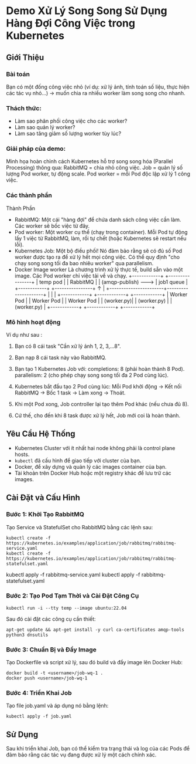 # Demo Xử Lý Song Song Sử Dụng Hàng Đợi Công Việc trong Kubernetes

## Giới Thiệu

### Bài toán
 Bạn có một đống công việc nhỏ (ví dụ: xử lý ảnh, tính toán số liệu, thực hiện các tác vụ nhỏ...) → muốn chia ra nhiều worker làm song song cho nhanh.

### Thách thức:
- Làm sao phân phối công việc cho các worker?
- Làm sao quản lý worker?
- Làm sao tăng giảm số lượng worker tùy lúc?

### Giải pháp của demo:

Minh họa hoàn chỉnh cách Kubernetes hỗ trợ song song hóa (Parallel Processing) thông qua:
RabbitMQ = chia nhỏ công việc.
Job = quản lý số lượng Pod worker, tự động scale.
Pod worker = mỗi Pod độc lập xử lý 1 công việc.

### Các thành phần 
Thành Phần	
- RabbitMQ: Một cái "hàng đợi" để chứa danh sách công việc cần làm. Các worker sẽ bốc việc từ đây.
- Pod worker: Một worker cụ thể (chạy trong container). Mỗi Pod tự động lấy 1 việc từ RabbitMQ, làm, rồi tự chết (hoặc Kubernetes sẽ restart nếu lỗi).
- Kubernetes Job: Một bộ điều phối! Nó đảm bảo rằng sẽ có đủ số Pod worker được tạo ra để xử lý hết mọi công việc. Có thể quy định "cho chạy song song tối đa bao nhiêu worker" qua parallelism.
- Docker Image worker	Là chương trình xử lý thực tế, build sẵn vào một image. Các Pod worker chỉ việc tải về và chạy.
+------------+        +----------------+
| temp pod   |        | RabbitMQ        |
| (amqp-publish) ---> | job1 queue      |
+------------+        +----------------+
                             ↑
                             |
     +-----------------------+---------------------+
     |                       |                     |
+------------+        +------------+         +------------+
| Worker Pod |        | Worker Pod  |         | Worker Pod  |
| (worker.py)|        | (worker.py) |         | (worker.py) |
+------------+        +------------+         +------------+
### Mô hình hoạt động 
Ví dụ như sau :
1. Bạn có 8 cái task "Cần xử lý ảnh 1, 2, 3,...8".
2. Bạn nạp 8 cái task này vào RabbitMQ.

3. Bạn tạo 1 Kubernetes Job với:
completions: 8 (phải hoàn thành 8 Pod).
parallelism: 2 (cho phép chạy song song tối đa 2 Pod cùng lúc).
4. Kubernetes bắt đầu tạo 2 Pod cùng lúc:
Mỗi Pod khởi động → Kết nối RabbitMQ → Bốc 1 task → Làm xong → Thoát.
5. Khi một Pod xong, Job controller lại tạo thêm Pod khác (nếu chưa đủ 8).
6. Cứ thế, cho đến khi 8 task được xử lý hết, Job mới coi là hoàn thành.

## Yêu Cầu Hệ Thống

- Kubernetes Cluster với ít nhất hai node không phải là control plane hosts.
- `kubectl` đã cấu hình để giao tiếp với cluster của bạn.
- Docker, để xây dựng và quản lý các images container của bạn.
- Tài khoản trên Docker Hub hoặc một registry khác để lưu trữ các images.

## Cài Đặt và Cấu Hình
### Bước 1: Khởi Tạo RabbitMQ

Tạo Service và StatefulSet cho RabbitMQ bằng các lệnh sau:
```
kubectl create -f https://kubernetes.io/examples/application/job/rabbitmq/rabbitmq-service.yaml
kubectl create -f https://kubernetes.io/examples/application/job/rabbitmq/rabbitmq-statefulset.yaml
```
kubectl apply -f rabbitmq-service.yaml
kubectl apply -f rabbitmq-statefulset.yaml

### Bước 2: Tạo Pod Tạm Thời và Cài Đặt Công Cụ
```
kubectl run -i --tty temp --image ubuntu:22.04
```
Sau đó cài đặt các công cụ cần thiết:
```
apt-get update && apt-get install -y curl ca-certificates amqp-tools python3 dnsutils
```
### Bước 3: Chuẩn Bị và Đẩy Image
Tạo Dockerfile và script xử lý, sau đó build và đẩy image lên Docker Hub:
```
docker build -t <username>/job-wq-1 .
docker push <username>/job-wq-1
```
### Bước 4: Triển Khai Job
Tạo file job.yaml và áp dụng nó bằng lệnh:
```
kubectl apply -f job.yaml
```
## Sử Dụng
Sau khi triển khai Job, bạn có thể kiểm tra trạng thái và log của các Pods để đảm bảo rằng các tác vụ đang được xử lý một cách chính xác.

